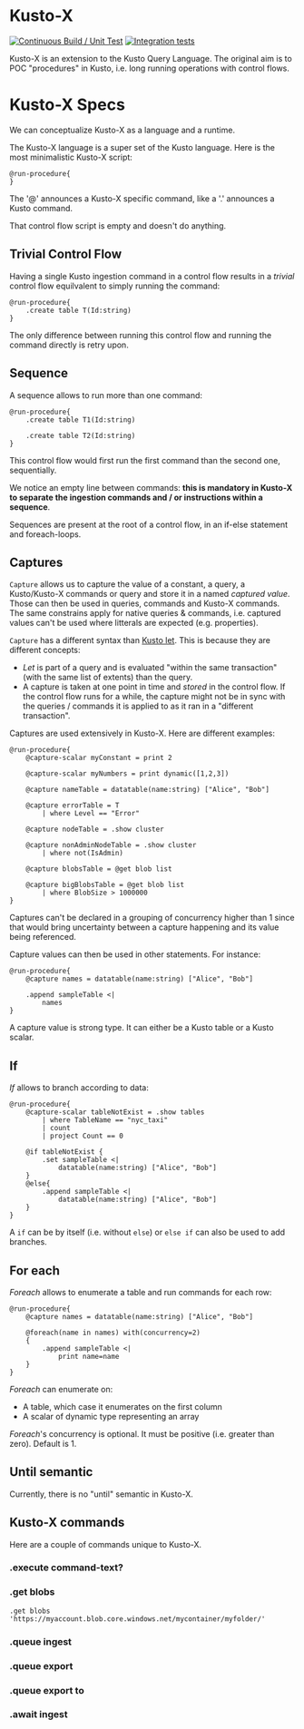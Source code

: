 # Kusto-X

[![Continuous Build / Unit Test](https://github.com/vplauzon/kusto-x/actions/workflows/continuous-build.yaml/badge.svg)](https://github.com/vplauzon/kusto-x/actions/workflows/continuous-build.yaml)
[![Integration tests](https://github.com/vplauzon/kusto-x/actions/workflows/int_tests.yaml/badge.svg)](https://github.com/vplauzon/kusto-x/actions/workflows/int_tests.yaml)

Kusto-X is an extension to the Kusto Query Language.  The original aim is to POC "procedures" in Kusto, i.e. long running operations with control flows.

# Kusto-X Specs

We can conceptualize Kusto-X as a language and a runtime.

The Kusto-X language is a super set of the Kusto language.  Here is the most minimalistic Kusto-X script:

```kusto
@run-procedure{
}
```

The '@' announces a Kusto-X specific command, like a '.' announces a Kusto command.

That control flow script is empty and doesn't do anything.

## Trivial Control Flow

Having a single Kusto ingestion command in a control flow results in a *trivial* control flow equilvalent to simply running the command:

```kusto
@run-procedure{
    .create table T(Id:string)
}
```

The only difference between running this control flow and running the command directly is retry upon.

## Sequence

A sequence allows to run more than one command:

```kusto
@run-procedure{
    .create table T1(Id:string)

    .create table T2(Id:string)
}
```

This control flow would first run the first command than the second one, sequentially.

We notice an empty line between commands:  **this is mandatory in Kusto-X to separate the ingestion commands and / or instructions within a sequence**.

Sequences are present at the root of a control flow, in an if-else statement and foreach-loops.

## Captures

`Capture` allows us to capture the value of a constant, a query, a Kusto/Kusto-X commands or query and store it in a named *captured value*.  Those can then be used in queries, commands and Kusto-X commands.  The same constrains apply for native queries & commands, i.e. captured values can't be used where litterals are expected (e.g. properties).

`Capture` has a different syntax than [Kusto let](https://docs.microsoft.com/en-us/azure/data-explorer/kusto/query/letstatement).  This is because they are different concepts:

* *Let* is part of a query and is evaluated "within the same transaction" (with the same list of extents) than the query.
* A capture is taken at one point in time and *stored* in the control flow.  If the control flow runs for a while, the capture might not be in sync with the queries / commands it is applied to as it ran in a "different transaction".

Captures are used extensively in Kusto-X.  Here are different examples:

```kusto
@run-procedure{
    @capture-scalar myConstant = print 2

    @capture-scalar myNumbers = print dynamic([1,2,3])

    @capture nameTable = datatable(name:string) ["Alice", "Bob"]

    @capture errorTable = T
        | where Level == "Error"
    
    @capture nodeTable = .show cluster

    @capture nonAdminNodeTable = .show cluster
        | where not(IsAdmin)

    @capture blobsTable = @get blob list

    @capture bigBlobsTable = @get blob list
        | where BlobSize > 1000000
}
```

Captures can't be declared in a grouping of concurrency higher than 1 since that would bring uncertainty between a capture happening and its value being referenced.

Capture values can then be used in other statements.  For instance:

```kusto
@run-procedure{
    @capture names = datatable(name:string) ["Alice", "Bob"]

    .append sampleTable <|
        names
}
```

A capture value is strong type.  It can either be a Kusto table or a Kusto scalar.

## If

*If* allows to branch according to data:

```kusto
@run-procedure{
    @capture-scalar tableNotExist = .show tables 
        | where TableName == "nyc_taxi"
        | count
        | project Count == 0

    @if tableNotExist {
        .set sampleTable <|
            datatable(name:string) ["Alice", "Bob"]
    }
    @else{
        .append sampleTable <|
            datatable(name:string) ["Alice", "Bob"]
    }
}
```

A `if` can be by itself (i.e. without `else`) or `else if` can also be used to add branches.

## For each

*Foreach* allows to enumerate a table and run commands for each row:

```kusto
@run-procedure{
    @capture names = datatable(name:string) ["Alice", "Bob"]

    @foreach(name in names) with(concurrency=2)
    {
        .append sampleTable <|
            print name=name
    }
}
```

*Foreach* can enumerate on:

* A table, which case it enumerates on the first column
* A scalar of dynamic type representing an array

*Foreach*'s concurrency is optional.  It must be positive (i.e. greater than zero).  Default is 1.

## Until semantic

Currently, there is no "until" semantic in Kusto-X.

## Kusto-X commands

Here are a couple of commands unique to Kusto-X.

### .execute command-text?

### .get blobs

```
.get blobs 'https://myaccount.blob.core.windows.net/mycontainer/myfolder/'
```

### .queue ingest

### .queue export

### .queue export to

### .await ingest

